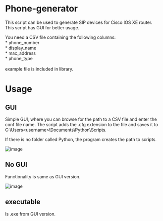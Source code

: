 
# Phone-generator
This script can be used to generate SIP devices for Cisco IOS XE router.
This script has GUI for better usage.

   You need a CSV file containing the following columns:<br />
            * phone_number<br />
            * display_name<br />
            * mac_address<br />
            * phone_type<br /><br />
      example file is included in library.

# Usage
## GUI
Simple GUI, where you can browse for the path to a CSV file and enter the conf file name. The script adds the .cfg extension to the file and saves it to C:\Users&lt;username>\Documents\Python\Scripts.

If there is no folder called Python, the program creates the path to scripts.

![image](https://github.com/CodeWhisperer69/Cisco-collab/assets/150474858/b3715b62-ef2a-431d-a6a5-56d95d9095d8)

## No GUI
Functionality is same as GUI version. 

![image](https://github.com/CodeWhisperer69/Cisco-collab/assets/150474858/a9a335e6-4788-4f56-a0e0-42cdd71cdd90)

## executable
Is .exe from GUI version.
